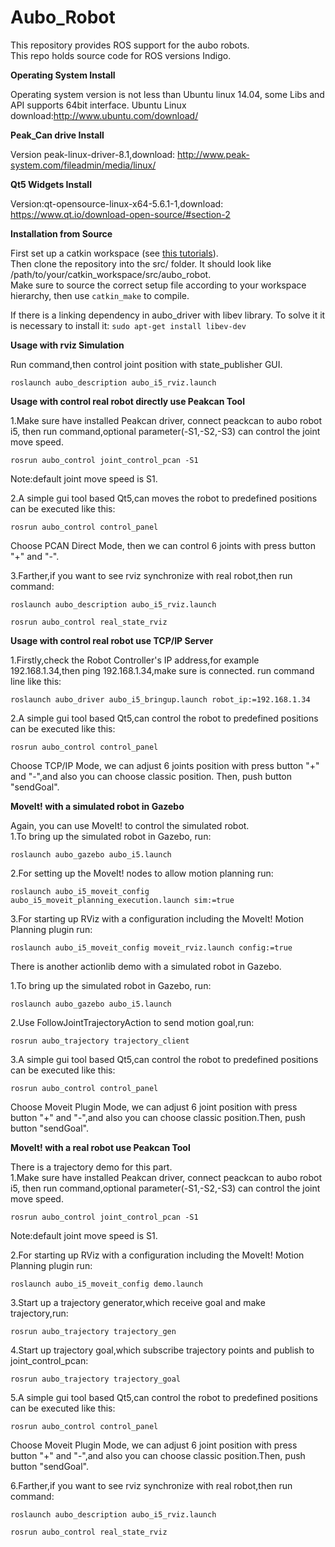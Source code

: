 Aubo_Robot
===============================================================================================

This repository provides ROS support for the aubo robots.  
This repo holds source code for ROS versions Indigo.

__Operating System Install__  

Operating system version is not less than Ubuntu linux 14.04, some Libs and API supports 64bit interface.
Ubuntu Linux download:http://www.ubuntu.com/download/

__Peak_Can drive Install__  

Version peak-linux-driver-8.1,download: http://www.peak-system.com/fileadmin/media/linux/

__Qt5 Widgets Install__  

Version:qt-opensource-linux-x64-5.6.1-1,download: https://www.qt.io/download-open-source/#section-2

__Installation from Source__  

First set up a catkin workspace (see [this tutorials](http://wiki.ros.org/catkin/Tutorials)).  
Then clone the repository into the src/ folder. It should look like /path/to/your/catkin_workspace/src/aubo_robot.  
Make sure to source the correct setup file according to your workspace hierarchy, then use ```catkin_make``` to compile.

If there is  a linking dependency in aubo_driver with libev library. To solve it it is necessary to install it: 
```sudo apt-get install libev-dev```

__Usage with rviz Simulation__  

Run command,then control joint position with state_publisher GUI.

```roslaunch aubo_description aubo_i5_rviz.launch```


__Usage with control real robot directly use Peakcan Tool__  

1.Make sure have installed Peakcan driver, connect peackcan to aubo robot i5, then run command,optional parameter(-S1,-S2,-S3) can control the joint move speed.

```rosrun aubo_control joint_control_pcan -S1```
  
   Note:default joint move speed is S1. 

2.A simple gui tool based Qt5,can moves the robot to predefined positions can be executed like this:

```rosrun aubo_control control_panel```
   
   Choose PCAN Direct Mode, then we can control 6 joints with press button "+" and "-".


3.Farther,if you want to see rviz synchronize with real robot,then run command:

```roslaunch aubo_description aubo_i5_rviz.launch```

```rosrun aubo_control real_state_rviz```


__Usage with control real robot use TCP/IP Server__  

1.Firstly,check the Robot Controller's IP address,for example 192.168.1.34,then ping 192.168.1.34,make sure is connected. run command line like this:

```roslaunch aubo_driver aubo_i5_bringup.launch robot_ip:=192.168.1.34```

2.A simple gui tool based Qt5,can control the robot to predefined positions can be executed like this:

```rosrun aubo_control control_panel```

   Choose TCP/IP Mode, we can adjust 6 joints position with press button "+" and "-",and also you can choose classic position. Then, push button "sendGoal".



__MoveIt! with a simulated robot in Gazebo__ 

Again, you can use MoveIt! to control the simulated robot.  
1.To bring up the simulated robot in Gazebo, run:

```roslaunch aubo_gazebo aubo_i5.launch```

2.For setting up the MoveIt! nodes to allow motion planning run:

```roslaunch aubo_i5_moveit_config aubo_i5_moveit_planning_execution.launch sim:=true```

3.For starting up RViz with a configuration including the MoveIt! Motion Planning plugin run:

```roslaunch aubo_i5_moveit_config moveit_rviz.launch config:=true```


There is another actionlib demo with a simulated robot in Gazebo.

1.To bring up the simulated robot in Gazebo, run:

```roslaunch aubo_gazebo aubo_i5.launch```

2.Use FollowJointTrajectoryAction to send motion goal,run:

```rosrun aubo_trajectory trajectory_client```

3.A simple gui tool based Qt5,can control the robot to predefined positions can be executed like this:

```rosrun aubo_control control_panel```

   Choose Moveit Plugin Mode, we can adjust 6 joint position with press button "+" and "-",and also you can choose classic position.Then, push button "sendGoal".



__MoveIt! with a real robot use Peakcan Tool__  

There is a trajectory demo for this part.  
1.Make sure have installed Peakcan driver, connect peackcan to aubo robot i5, then run command,optional parameter(-S1,-S2,-S3) can control the joint move speed.

```rosrun aubo_control joint_control_pcan -S1```

   Note:default joint move speed is S1. 

2.For starting up RViz with a configuration including the MoveIt! Motion Planning plugin run:

```roslaunch aubo_i5_moveit_config demo.launch```

3.Start up a trajectory generator,which receive goal and make trajectory,run:

```rosrun aubo_trajectory trajectory_gen```

4.Start up trajectory goal,which subscribe trajectory points and publish to joint_control_pcan:

```rosrun aubo_trajectory trajectory_goal```

5.A simple gui tool based Qt5,can control the robot to predefined positions can be executed like this:

```rosrun aubo_control control_panel```

   Choose Moveit Plugin Mode, we can adjust 6 joint position with press button "+" and "-",and also you can choose classic position.Then, push button "sendGoal".

6.Farther,if you want to see rviz synchronize with real robot,then run command:

```roslaunch aubo_description aubo_i5_rviz.launch```

```rosrun aubo_control real_state_rviz```











